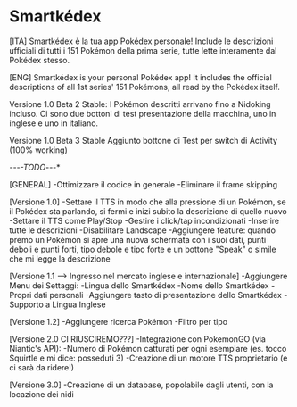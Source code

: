 # Smartkédex

[ITA]
Smartkédex è la tua app Pokédex personale! Include le descrizioni ufficiali di tutti i 151 Pokémon della prima serie, tutte lette interamente dal Pokédex stesso.

[ENG]
Smartkédex is your personal Pokédex app! It includes the official descriptions of all 1st series' 151 Pokémons, all read by the Pokédex itself.



Versione 1.0 Beta 2 Stable:
I Pokémon descritti arrivano fino a Nidoking incluso.
Ci sono due bottoni di test presentazione della macchina, uno in inglese e uno in italiano.

Versione 1.0 Beta 3 Stable
Aggiunto bottone di Test per switch di Activity (100% working)

-*-*-*-TODO*-*-*-*

[GENERAL]
-Ottimizzare il codice in generale
-Eliminare il frame skipping

[Versione 1.0]
-Settare il TTS in modo che alla pressione di un Pokémon, se il Pokédex sta parlando, si fermi e inizi subito la descrizione di quello nuovo
-Settare il TTS come Play/Stop
-Gestire i click/tap incondizionati
-Inserire tutte le descrizioni
-Disabilitare Landscape
-Aggiungere feature: quando premo un Pokémon si apre una nuova schermata con i suoi dati, punti deboli e punti forti,
                     tipo debole e tipo forte e un bottone "Speak" o simile che mi legge la descrizione

[Versione 1.1 --> Ingresso nel mercato inglese e internazionale]
-Aggiungere Menu dei Settaggi:
    -Lingua dello Smartkédex
    -Nome dello Smartkédex
    -Propri dati personali
-Aggiungere tasto di presentazione dello Smartkédex
-Supporto a Lingua Inglese

[Versione 1.2]
-Aggiungere ricerca Pokémon
-Filtro per tipo

[Versione 2.0 CI RIUSCIREMO???]
-Integrazione con PokemonGO (via Niantic's API):
    -Numero di Pokémon catturati per ogni esemplare (es. tocco Squirtle e mi dice: posseduti 3)
-Creazione di un motore TTS proprietario (e ci sarà da ridere!)

[Versione 3.0]
-Creazione di un database, popolabile dagli utenti, con la locazione dei nidi